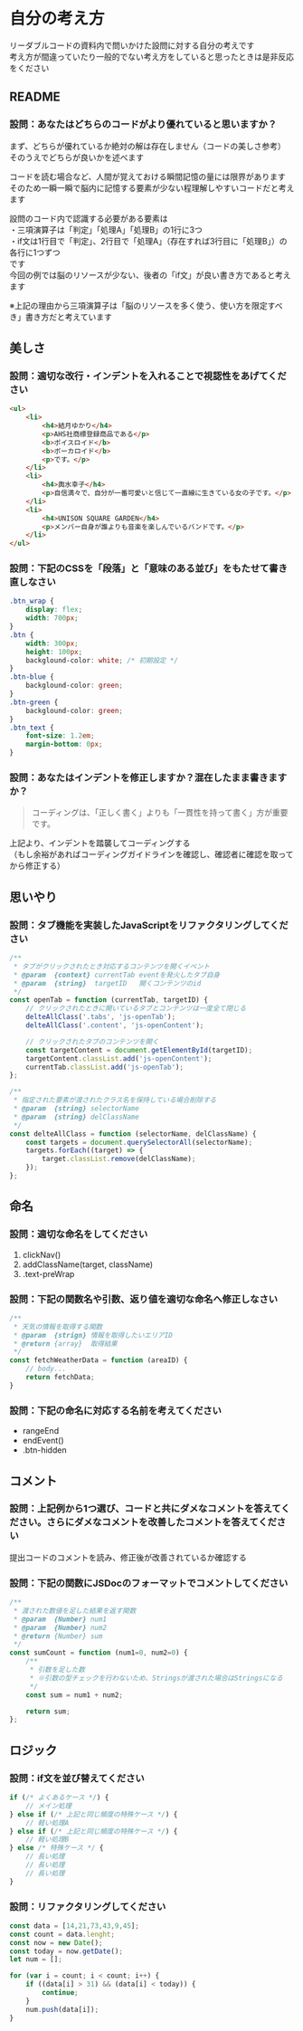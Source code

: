 # 自分の考え方
リーダブルコードの資料内で問いかけた設問に対する自分の考えです<br>
考え方が間違っていたり一般的でない考え方をしていると思ったときは是非反応をください

## README
### 設問：あなたはどちらのコードがより優れていると思いますか？
まず、どちらが優れているか絶対の解は存在しません（コードの美しさ参考）<br>
そのうえでどちらが良いかを述べます

コードを読む場合など、人間が覚えておける瞬間記憶の量には限界があります<br>
そのため一瞬一瞬で脳内に記憶する要素が少ない程理解しやすいコードだと考えます<br>

設問のコード内で認識する必要がある要素は<br>
・三項演算子は「判定」「処理A」「処理B」の1行に3つ<br>
・if文は1行目で「判定」、2行目で「処理A」（存在すれば3行目に「処理B」）の各行に1つずつ<br>
です<br>
今回の例では脳のリソースが少ない、後者の「if文」が良い書き方であると考えます

※上記の理由から三項演算子は「脳のリソースを多く使う、使い方を限定すべき」書き方だと考えています

## 美しさ
### 設問：適切な改行・インデントを入れることで視認性をあげてください

```HTML
<ul>
    <li>
        <h4>結月ゆかり</h4>
        <p>AHS社商標登録商品である</p>
        <b>ボイスロイド</b>
        <b>ボーカロイド</b>
        <p>です。</p>
    </li>
    <li>
        <h4>輿水幸子</h4>
        <p>自信満々で、自分が一番可愛いと信じて一直線に生きている女の子です。</p>
    </li>
    <li>
        <h4>UNISON SQUARE GARDEN</h4>
        <p>メンバー自身が誰よりも音楽を楽しんでいるバンドです。</p>
    </li>
</ul>
```

### 設問：下記のCSSを「段落」と「意味のある並び」をもたせて書き直しなさい

```CSS
.btn_wrap {
    display: flex;
    width: 700px;
}
.btn {
    width: 300px;
    height: 100px;
    backglound-color: white; /* 初期設定 */
}
.btn-blue {
    backglound-color: green;
}
.btn-green {
    backglound-color: green;
}
.btn_text {
    font-size: 1.2em;
    margin-bottom: 0px;
}
```

### 設問：あなたはインデントを修正しますか？混在したまま書きますか？

> コーディングは、「正しく書く」よりも「一貫性を持って書く」方が重要です。

上記より、インデントを踏襲してコーディングする<br>
（もし余裕があればコーディングガイドラインを確認し、確認者に確認を取ってから修正する）
## 思いやり
### 設問：タブ機能を実装したJavaScriptをリファクタリングしてください

```JavaScript
/**
 * タブがクリックされたとき対応するコンテンツを開くイベント
 * @param  {context} currentTab eventを発火したタブ自身
 * @param  {string}  targetID   開くコンテンツのid
 */
const openTab = function (currentTab, targetID) {
    // クリックされたときに開いているタブとコンテンツは一度全て閉じる
    delteAllClass('.tabs', 'js-openTab');
    delteAllClass('.content', 'js-openContent');

    // クリックされたタブのコンテンツを開く
    const targetContent = document.getElementById(targetID);
    targetContent.classList.add('js-openContent');
    currentTab.classList.add('js-openTab');
};

/**
 * 指定された要素が渡されたクラス名を保持している場合削除する
 * @param  {string} selectorName
 * @param  {string} delClassName
 */
const delteAllClass = function (selectorName, delClassName) {
    const targets = document.querySelectorAll(selectorName);
    targets.forEach((target) => {
        target.classList.remove(delClassName);
    });
};
```

## 命名
### 設問：適切な命名をしてください

1. clickNav()
1. addClassName(target, className)
1. .text-preWrap

### 設問：下記の関数名や引数、返り値を適切な命名へ修正しなさい

```JavaScript
/**
 * 天気の情報を取得する関数
 * @param  {strign} 情報を取得したいエリアID
 * @return {array}  取得結果
 */
const fetchWeatherData = function (areaID) {
    // body...
    return fetchData;
}
```

### 設問：下記の命名に対応する名前を考えてください

- rangeEnd
- endEvent()
- .btn-hidden

## コメント
### 設問：上記例から1つ選び、コードと共にダメなコメントを答えてください。さらにダメなコメントを改善したコメントを答えてください
提出コードのコメントを読み、修正後が改善されているか確認する

### 設問：下記の関数にJSDocのフォーマットでコメントしてください

```JavaScript
/**
 * 渡された数値を足した結果を返す関数
 * @param  {Number} num1
 * @param  {Number} num2
 * @return {Number} sum
 */
const sumCount = function (num1=0, num2=0) {
    /**
     * 引数を足した数
     * ※引数の型チェックを行わないため、Stringsが渡された場合はStringsになる
     */
    const sum = num1 + num2;

    return sum;
};
```

## ロジック
### 設問：if文を並び替えてください

```JavaScript
if (/* よくあるケース */) {
    // メイン処理
} else if (/* 上記と同じ頻度の特殊ケース */) {
    // 軽い処理A
} else if (/* 上記と同じ頻度の特殊ケース */) {
    // 軽い処理B
} else /* 特殊ケース */ {
    // 長い処理
    // 長い処理
    // 長い処理
}
```

### 設問：リファクタリングしてください

```JavaScript
const data = [14,21,73,43,9,45];
const count = data.lenght;
const now = new Date();
const today = now.getDate();
let num = [];

for (var i = count; i < count; i++) {
    if ((data[i] > 31) && (data[i] < today)) {
        continue;
    }
    num.push(data[i]);
}
```

